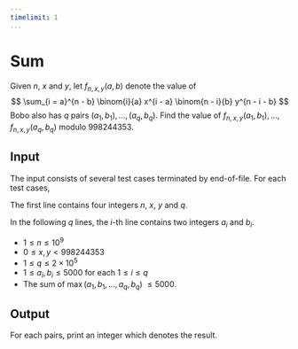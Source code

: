 ```yaml
---
timelimit: 1
...
```


# Sum

Given $n$, $x$ and $y$, let $f_{n, x, y}(a, b)$ denote the value of
$$
\sum_{i = a}^{n - b} \binom{i}{a} x^{i - a} \binom{n - i}{b} y^{n - i - b}
$$
Bobo also has $q$ pairs $(a_1, b_1), \dots, (a_q, b_q)$. Find the value of $f_{n, x, y}(a_1, b_1), \dots, f_{n, x, y}(a_q, b_q)$ modulo $998244353$.

## Input

The input consists of several test cases terminated by end-of-file. For each test cases,

The first line contains four integers $n$, $x$, $y$ and $q$.

In the following $q$ lines, the $i$-th line contains two integers $a_i$ and $b_i$.

* $1 \leq n \leq 10^9$
* $0 \leq x, y < 998244353$
* $1 \leq q \leq 2 \times 10^5$
* $1 \leq a_i, b_i \leq 5000$ for each $1 \leq i \leq q$
* The sum of $\max(a_1, b_1, \dots, a_q, b_q)$ $\leq 5000$.

## Output

For each pairs, print an integer which denotes the result.

<!--SAMPLES-->
